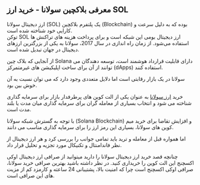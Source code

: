 

## معرفی بلاکچین سولانا - خرید ارز SOL
  

ارز دیجیتال سولانا (SOL) یک پلتفرم بلاکچین (Blockchain) بوده که به دلیل سرعت و کارایی خود شناخته شده است.  
توکن‌ SOL ارز دیجیتال بومی این شبکه است و برای پرداخت هزینه‌ های تراکنش ها استفاده می‌شود. از زمان راه اندازی در سال 2017، سولانا به یکی از بزرگترین ارزهای دیجیتال در جهان تبدیل شده است.

 
از آنجایی که بلاک چین Solana دارای قابلیت قرارداد هوشمند است، توسعه دهندگان می توانند از آن برای ساخت اپلیکیشن های غیرمتمرکز (dApps) استفاده کنند.

سولانا در یک بازار رقابتی است اما دلایل متعددی وجود دارد که می‌ توان نسبت به آن خوش‌ بین بود.

 
خرید [ارز سولانا](https://ok-ex.io/buy-and-sell/SOL/) به عنوان یکی از الت کوین های پرطرفدار بازار برای سرمایه گذاری شناخته می شود و انتخاب بسیاری از معامله گران برای سرمایه گذاری میان مدت یا بلند مدت است.


با توجه به گسترش شبکه سولانا (Solana Blockchain) و افزایش تقاضا برای خرید میم کوین های سولانا، بسیاری این رمز ارز را برای سرمایه گذاری مناسب می دانند.

اما همواره قبل از معامله و ترید باید تمامی جوانب را بررسی کرد و هر ارز دیجیتال از نظر فاندامنتال و تکنیکال مورد تجزیه و تحلیل قرار داد.

چنانچه قصد خرید ارز دیجیتال سولانا را دارید میتوانید از صرافی ارز دیجیتال اوکی اکسچنج این الت کوین را خریداری کنید. در نظر داشته باشید بهترین صرافی خرید سولانا، صرافی اوکی اکسچنج است چرا که امنیت بالا، پشتیبانی 24 ساعته و کارمزد کم از مزیت های این صرافی است.

